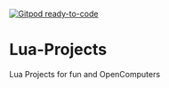 [![Gitpod ready-to-code](https://img.shields.io/badge/Gitpod-ready--to--code-blue?logo=gitpod)](https://gitpod.io/#https://github.com/Crew-co/Lua-Projects)

# Lua-Projects
Lua Projects for fun and OpenComputers
